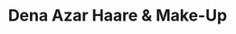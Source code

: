 ---
title: "Dena Azar Haare & Make-Up"
url: /wiesbaden/dena-azar-haare-und-make-up/
shop: Friseur
---